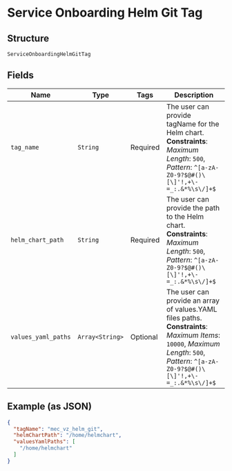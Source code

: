
# Service Onboarding Helm Git Tag

## Structure

`ServiceOnboardingHelmGitTag`

## Fields

| Name | Type | Tags | Description |
|  --- | --- | --- | --- |
| `tag_name` | `String` | Required | The user can provide tagName for the Helm chart.<br>**Constraints**: *Maximum Length*: `500`, *Pattern*: `^[a-zA-Z0-9?$@#()\[\]'!,+\-=_:.&*%\s\/]+$` |
| `helm_chart_path` | `String` | Required | The user can provide the path to the Helm chart.<br>**Constraints**: *Maximum Length*: `500`, *Pattern*: `^[a-zA-Z0-9?$@#()\[\]'!,+\-=_:.&*%\s\/]+$` |
| `values_yaml_paths` | `Array<String>` | Optional | The user can provide an array of values.YAML files paths.<br>**Constraints**: *Maximum Items*: `10000`, *Maximum Length*: `500`, *Pattern*: `^[a-zA-Z0-9?$@#()\[\]'!,+\-=_:.&*%\s\/]+$` |

## Example (as JSON)

```json
{
  "tagName": "mec_vz_helm_git",
  "helmChartPath": "/home/helmchart",
  "valuesYamlPaths": [
    "/home/helmchart"
  ]
}
```

